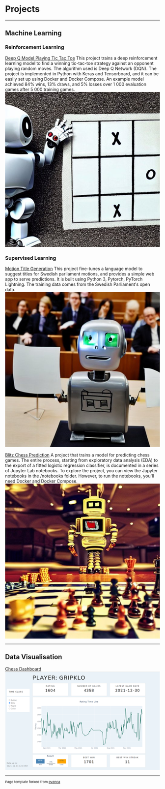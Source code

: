 # Projects

---

## Machine Learning

### Reinforcement Learning

[Deep Q Model Playing Tic Tac Toe](https://erikgrip.github.io/tictactoe_reinforcement_learning/)
This project trains a deep reinforcement learning model to find a winning tic-tac-toe strategy against an opponent playing random moves. The algorithm used is Deep Q Network (DQN). The project is implemented in Python with Keras and Tensorboard, and it can be easily set up using Docker and Docker Compose. An example model achieved 84% wins, 13% draws, and 5% losses over 1 000 evaluation games after 5 000 training games.
<img src="images/tic_tac_toe_robot.jpg?raw=true"/>

### Supervised Learning

[Motion Title Generation](https://github.com/erikgrip/swedish_parliament_motion_summarization)
This project fine-tunes a language model to suggest titles for Swedish parliament motions, and provides a simple web app to serve predictions. It is built using Python 3, Pytorch, PyTorch Lightning. The training data comes from the Swedish Parliament's open data.
<img src="images/motion_title_generator.jpg?raw=true"/>

[Blitz Chess Prediction](https://erikgrip.github.io/chess_prediction/)
A project that trains a model for predicting chess games. The entire process, starting from exploratory data analysis (EDA) to the export of a fitted logistic regression classifier, is documented in a series of Jupyter Lab notebooks. To explore the project, you can view the Jupyter notebooks in the /notebooks folder. However, to run the notebooks, you'll need Docker and Docker Compose.
<img src="images/chess_robot.jpg?raw=true"/>

---

## Data Visualisation

[Chess Dashboard](https://erikgrip.github.io/chess_dashboard/)
<img src="images/chess_dashboard.png?raw=true" />

---
<p style="font-size:11px">Page template forked from <a href="https://github.com/evanca/quick-portfolio">evanca</a></p>
<!-- Remove above link if you don't want to attibute -->
